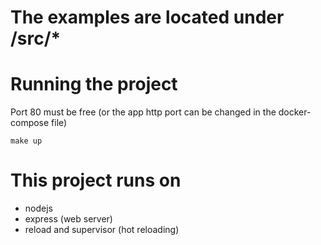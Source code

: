 # The examples are located under /src/*

# Running the project
Port 80 must be free (or the app http port can be changed in the docker-compose file)
```
make up
```

# This project runs on
* nodejs
* express (web server)
* reload and supervisor (hot reloading)